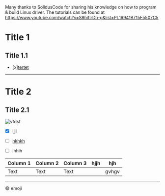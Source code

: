 Many thanks to SolidusCode for sharing his knowledge on how to program & build Linux driver.
The tutorials can be found at https://www.youtube.com/watch?v=S8hifIrDh-g&list=PL16941B715F5507C5

# Title 1

## Title 1.1

- [x][tertet](https://www.google.com)

---------------------------

# Title 2

## Title 2.1
![vfdsf](https://i.imgur.com/FUU7hJh.png)



- [x] ljjl
- [ ] [hkhkh](https://www.google.com)
- [ ] ihhih



| Column 1 | Column 2 | Column 3 | hjjh | hjh   |
| -------- | -------- | -------- |:----:| ----- |
| Text     | Text     | Text     |      | gvhgv |

> [reference]: https:// "title"

---

:smile: emoji
